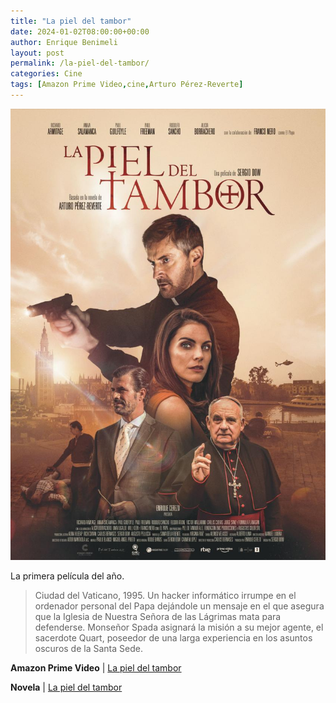 ```yaml
---
title: "La piel del tambor"
date: 2024-01-02T08:00:00+00:00
author: Enrique Benimeli
layout: post
permalink: /la-piel-del-tambor/
categories: Cine
tags: [Amazon Prime Video,cine,Arturo Pérez-Reverte]
---
```


![image](assets/images/posts/2023/01/lapieldeltamborcine.jpeg)

La primera película del año.

> Ciudad del Vaticano, 1995. Un hacker informático irrumpe en el ordenador personal del Papa dejándole un mensaje en el que asegura que la Iglesia de Nuestra Señora de las Lágrimas mata para defenderse. Monseñor Spada asignará la misión a su mejor agente, el sacerdote Quart, poseedor de una larga experiencia en los asuntos oscuros de la Santa Sede.

**Amazon Prime Video** \| [La piel del tambor](https://www.primevideo.com/detail/0T42O5Z6QECZ4Q6CXW1D7OYTAY)

**Novela** \| [La piel del tambor](https://amzn.to/3vz2hrk)
